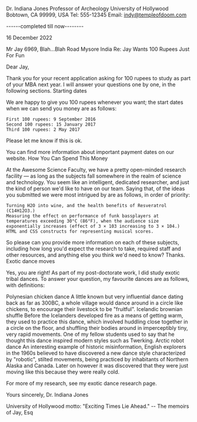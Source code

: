 

Dr. Indiana Jones
Professor of Archeology
University of Hollywood
Bobtown, CA 99999,
USA
Tel: 555-12345
Email: indy@templeofdoom.com


------completed till now--------

16 December 2022

Mr Jay
6969, Blah...Blah Road
Mysore
India
Re: Jay Wants 100 Rupees Just For Fun

Dear Jay,

Thank you for your recent application asking for 100 rupees to study as part of your MBA next year. I will answer your questions one by one, in the following sections.
Starting dates

We are happy to give you 100 rupees whenever you want; the start dates when we can send you money are as follows:

    First 100 rupees: 9 September 2016
    Second 100 rupees: 15 January 2017
    Third 100 rupees: 2 May 2017

Please let me know if this is ok.

You can find more information about important payment dates on our website.
How You Can Spend This Money

At the Awesome Science Faculty, we have a pretty open-minded research facility — as long as the subjects fall somewhere in the realm of science and technology. You seem like an intelligent, dedicated researcher, and just the kind of person we'd like to have on our team. Saying that, of the ideas you submitted we were most intrigued by are as follows, in order of priority:

    Turning H2O into wine, and the health benefits of Resveratrol (C14H12O3.)
    Measuring the effect on performance of funk bassplayers at temperatures exceeding 30°C (86°F), when the audience size exponentially increases (effect of 3 × 103 increasing to 3 × 104.)
    HTML and CSS constructs for representing musical scores.

So please can you provide more information on each of these subjects, including how long you'd expect the research to take, required staff and other resources, and anything else you think we'd need to know? Thanks.
Exotic dance moves

Yes, you are right! As part of my post-doctorate work, I did study exotic tribal dances. To answer your question, my favourite dances are as follows, with definitions:

Polynesian chicken dance
    A little known but very influential dance dating back as far as 300BC, a whole village would dance around in a circle like chickens, to encourage their livestock to be "fruitful".
Icelandic brownian shuffle
    Before the Icelanders developed fire as a means of getting warm, they used to practice this dance, which involved huddling close together in a circle on the floor, and shuffling their bodies around in imperceptibly tiny, very rapid movements. One of my fellow students used to say that he thought this dance inspired modern styles such as Twerking.
Arctic robot dance
    An interesting example of historic misinformation, English explorers in the 1960s believed to have discovered a new dance style characterized by "robotic", stilted movements, being practiced by inhabitants of Northern Alaska and Canada. Later on however it was discovered that they were just moving like this because they were really cold.

For more of my research, see my exotic dance research page.

Yours sincerely,
Dr. Indiana Jones

University of Hollywood motto: "Exciting Times Lie Ahead." -- The memoirs of Jay, Esq
